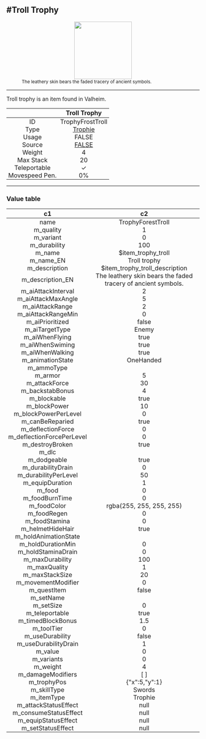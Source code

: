 <meta property="og:title" content="Troll Trophy - MoreValheim" /><meta property="og:type" content="website" /><meta property="og:image" content="/assets/troll_trophy.png" /><meta property="og:description" content="Troll Trophy is an item found in Valheim." /><meta name="theme-color" content="#546D78"><meta name="twitter:card" content="summary_large_image">
#Troll Trophy
-------------
<style>img {width:20px;}.tb {width:150px;display: block;margin-left: auto;margin-right: auto;}</style>

<style>.md-typeset table:not([class]) th:not([align]) {min-width:unset!important;}</style>
<style>td{padding:0em 0.3em!important;text-align:center!important;border-left:.05rem solid var(--md-default-fg-color--lightest)}</style>

<style>th{padding:0.1em 0.3em!important;text-align:center!important;font-weight:bold}</style>

<style>pre{text-align:right!important}</style>
<style>table tr td:first-child {border-left: 0;};</style>

<figure><img src="/assets/troll_trophy.png" class="tb" /><figcaption><small>The leathery skin bears the faded tracery of ancient symbols.</small></figcaption></figure>

-------------

Troll trophy is an item found in Valheim.

|        | Troll Trophy              |
| ----------- | ------------------------------------ |
| ID |TrophyFrostTroll
| Type | [Trophie](../../types/trophie)
| Usage | FALSE<br>
| Source | [FALSE](../../item/false)
| Weight | 4 |
| Max Stack | 20 |
| Teleportable | ✓
| Movespeed Pen. | 0%


-------------

### Value table
|c1|c2|
|----|----|
|name|TrophyForestTroll|
|m_quality|1|
|m_variant|0|
|m_durability|100|
|m_name|$item_trophy_troll|
|m_name_EN|Troll trophy|
|m_description|$item_trophy_troll_description|
|m_description_EN|The leathery skin bears the faded tracery of ancient symbols.|
|m_aiAttackInterval|2|
|m_aiAttackMaxAngle|5|
|m_aiAttackRange|2|
|m_aiAttackRangeMin|0|
|m_aiPrioritized|false|
|m_aiTargetType|Enemy|
|m_aiWhenFlying|true|
|m_aiWhenSwiming|true|
|m_aiWhenWalking|true|
|m_animationState|OneHanded|
|m_ammoType||
|m_armor|5|
|m_attackForce|30|
|m_backstabBonus|4|
|m_blockable|true|
|m_blockPower|10|
|m_blockPowerPerLevel|0|
|m_canBeReparied|true|
|m_deflectionForce|0|
|m_deflectionForcePerLevel|0|
|m_destroyBroken|true|
|m_dlc||
|m_dodgeable|true|
|m_durabilityDrain|0|
|m_durabilityPerLevel|50|
|m_equipDuration|1|
|m_food|0|
|m_foodBurnTime|0|
|m_foodColor|rgba(255, 255, 255, 255)|
|m_foodRegen|0|
|m_foodStamina|0|
|m_helmetHideHair|true|
|m_holdAnimationState||
|m_holdDurationMin|0|
|m_holdStaminaDrain|0|
|m_maxDurability|100|
|m_maxQuality|1|
|m_maxStackSize|20|
|m_movementModifier|0|
|m_questItem|false|
|m_setName||
|m_setSize|0|
|m_teleportable|true|
|m_timedBlockBonus|1.5|
|m_toolTier|0|
|m_useDurability|false|
|m_useDurabilityDrain|1|
|m_value|0|
|m_variants|0|
|m_weight|4|
|m_damageModifiers|[  ]|
|m_trophyPos|{"x":5,"y":1}|
|m_skillType|Swords|
|m_itemType|Trophie|
|m_attackStatusEffect|null|
|m_consumeStatusEffect|null|
|m_equipStatusEffect|null|
|m_setStatusEffect|null|

